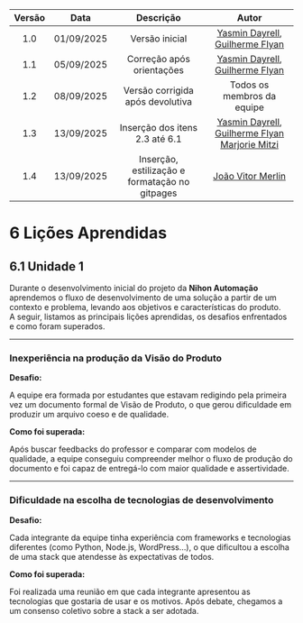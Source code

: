| Versão | Data | Descrição  | Autor    |   
| :-----: | :----: | :----------: | :------------: |
| 1.0 | 01/09/2025 | Versão inicial | [Yasmin Dayrell](https://github.com/YasminDayrell), [Guilherme Flyan](https://github.com/GFlyan)|
| 1.1 | 05/09/2025 | Correção após orientações | [Yasmin Dayrell](https://github.com/YasminDayrell), [Guilherme Flyan](https://github.com/GFlyan)|
| 1.2 | 08/09/2025 | Versão corrigida após devolutiva | Todos os membros da equipe|
| 1.3 | 13/09/2025 | Inserção dos itens 2.3 até 6.1 | [Yasmin Dayrell](https://github.com/YasminDayrell), [Guilherme Flyan](https://github.com/GFlyan) [Marjorie Mitzi](https://github.com/Marjoriemitzi) |
| 1.4 | 13/09/2025 | Inserção, estilização e formatação no gitpages | [João Vitor Merlin](https://github.com/jvopBR) |

# 6 Lições Aprendidas

## 6.1 Unidade 1

Durante o desenvolvimento inicial do projeto da **Nihon Automação** aprendemos o fluxo de desenvolvimento de uma solução a partir de um contexto e problema, levando aos objetivos e características do produto.  
A seguir, listamos as principais lições aprendidas, os desafios enfrentados e como foram superados.

---

### Inexperiência na produção da Visão do Produto

**Desafio:** 

A equipe era formada por estudantes que estavam redigindo pela primeira vez um documento formal de Visão de Produto, o que gerou dificuldade em produzir um arquivo coeso e de qualidade.

**Como foi superada:** 

Após buscar feedbacks do professor e comparar com modelos de qualidade, a equipe conseguiu compreender melhor o fluxo de produção do documento e foi capaz de entregá-lo com maior qualidade e assertividade.

---

### Dificuldade na escolha de tecnologias de desenvolvimento

**Desafio:**

Cada integrante da equipe tinha experiência com frameworks e tecnologias diferentes (como Python, Node.js, WordPress…), o que dificultou a escolha de uma stack que atendesse às expectativas de todos.

**Como foi superada:** 

Foi realizada uma reunião em que cada integrante apresentou as tecnologias que gostaria de usar e os motivos. Após debate, chegamos a um consenso coletivo sobre a stack a ser adotada.
